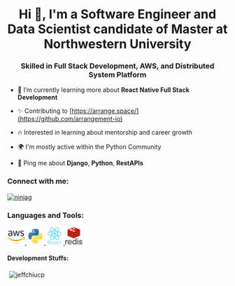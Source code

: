 
<h1 align="center">Hi 👋, I'm a Software Engineer and Data Scientist candidate of Master at Northwestern University  </h1>
<h3 align="center">Skilled in Full Stack Development, AWS, and Distributed System Platform</h3>

- 🔭 I’m currently learning more about **React Native Full Stack Development**

- ✨ Contributing to [https://arrange.space/](https://github.com/arrangement-io)

- 🔥 Interested in learning about mentorship and career growth

- 🌍 I'm mostly active within the Python Community

- 💬 Ping me about **Django**, **Python**, **RestAPIs**


<h3 align="left">Connect with me:</h3>
<p align="left">
<a href="https://stackoverflow.com/users/3000566/ninjag" target="blank"><img align="center" src="https://raw.githubusercontent.com/rahuldkjain/github-profile-readme-generator/master/src/images/icons/Social/stack-overflow.svg" alt="ninjag" height="30" width="40" /></a>
</p>

<h3 align="left">Languages and Tools:</h3>
<p align="left"> <a href="https://aws.amazon.com" target="_blank" rel="noreferrer"> <img src="https://raw.githubusercontent.com/devicons/devicon/master/icons/amazonwebservices/amazonwebservices-original-wordmark.svg" alt="aws" width="40" height="40"/> </a> <a href="https://www.python.org" target="_blank" rel="noreferrer"> <img src="https://raw.githubusercontent.com/devicons/devicon/master/icons/python/python-original.svg" alt="python" width="40" height="40"/> </a> <a href="https://reactjs.org/" target="_blank" rel="noreferrer"> <img src="https://raw.githubusercontent.com/devicons/devicon/master/icons/react/react-original-wordmark.svg" alt="react" width="40" height="40"/> </a> <a href="https://redis.io" target="_blank" rel="noreferrer"> <img src="https://raw.githubusercontent.com/devicons/devicon/master/icons/redis/redis-original-wordmark.svg" alt="redis" width="40" height="40"/> </a> </p>

#### Development Stuffs:

<p>&nbsp;<img align="center" src="https://github-readme-stats.zohan.tech/api?username=jeffchiucp&hide=contribs&show_icons=true&locale=en" alt="jeffchiucp" /></p>

